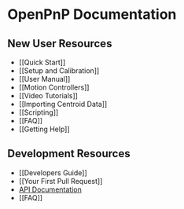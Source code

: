 # OpenPnP Documentation

## New User Resources
* [[Quick Start]]
* [[Setup and Calibration]]
* [[User Manual]]
* [[Motion Controllers]]
* [[Video Tutorials]]
* [[Importing Centroid Data]]
* [[Scripting]]
* [[FAQ]]
* [[Getting Help]]

## Development Resources
* [[Developers Guide]]
* [[Your First Pull Request]]
* [API Documentation](http://openpnp.org/api)
* [[FAQ]]
